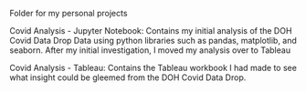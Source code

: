 Folder for my personal projects

Covid Analysis - Jupyter Notebook: Contains my initial analysis of the DOH Covid Data Drop Data using python libraries such as pandas, matplotlib, and seaborn. After my initial investigation, I moved my analysis over to Tableau

Covid Analysis - Tableau: Contains the Tableau workbook I had made to see what insight could be gleemed from the DOH Covid Data Drop.
